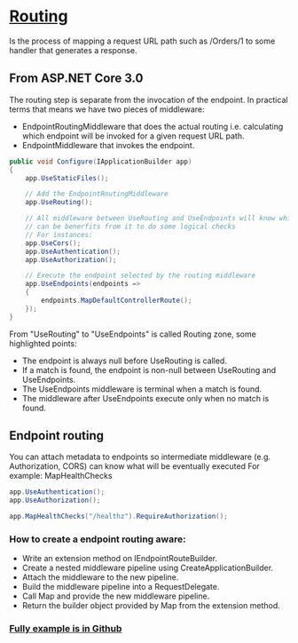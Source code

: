 # [Routing](https://learn.microsoft.com/en-us/aspnet/core/fundamentals/routing?view=aspnetcore-9.0)
Is the process of mapping a request URL path such as /Orders/1 to some handler that generates a response.

## From ASP.NET Core 3.0
The routing step is separate from the invocation of the endpoint. In practical terms that means we have two pieces of middleware:

- EndpointRoutingMiddleware that does the actual routing i.e. calculating which endpoint will be invoked for a given request URL path.
- EndpointMiddleware that invokes the endpoint.

```C#
public void Configure(IApplicationBuilder app)
{
    app.UseStaticFiles();

    // Add the EndpointRoutingMiddleware
    app.UseRouting();

    // All middleware between UseRouting and UseEndpoints will know which endpoint will be invoked
    // can be benerfits from it to do some logical checks
    // For instances:
    app.UseCors();
    app.UseAuthentication();
    app.UseAuthorization();

    // Execute the endpoint selected by the routing middleware
    app.UseEndpoints(endpoints =>
    {
        endpoints.MapDefaultControllerRoute();
    });
}
```
From "UseRouting" to "UseEndpoints" is called Routing zone, some highlighted points:
- The endpoint is always null before UseRouting is called.
- If a match is found, the endpoint is non-null between UseRouting and UseEndpoints.
- The UseEndpoints middleware is terminal when a match is found.
- The middleware after UseEndpoints execute only when no match is found.

## Endpoint routing
You can attach metadata to endpoints so intermediate middleware (e.g. Authorization, CORS) can know what will be eventually executed
For example: MapHealthChecks

```C#
app.UseAuthentication();
app.UseAuthorization();

app.MapHealthChecks("/healthz").RequireAuthorization();
```

### How to create a endpoint routing aware:
 - Write an extension method on IEndpointRouteBuilder.
 - Create a nested middleware pipeline using CreateApplicationBuilder.
 - Attach the middleware to the new pipeline.
 - Build the middleware pipeline into a RequestDelegate.
 - Call Map and provide the new middleware pipeline.
 - Return the builder object provided by Map from the extension method.

### [Fully example is in Github](https://github.com/GiangHM/PracticalASPNet/tree/main/PracticalAPI/RouterwareSamples)
